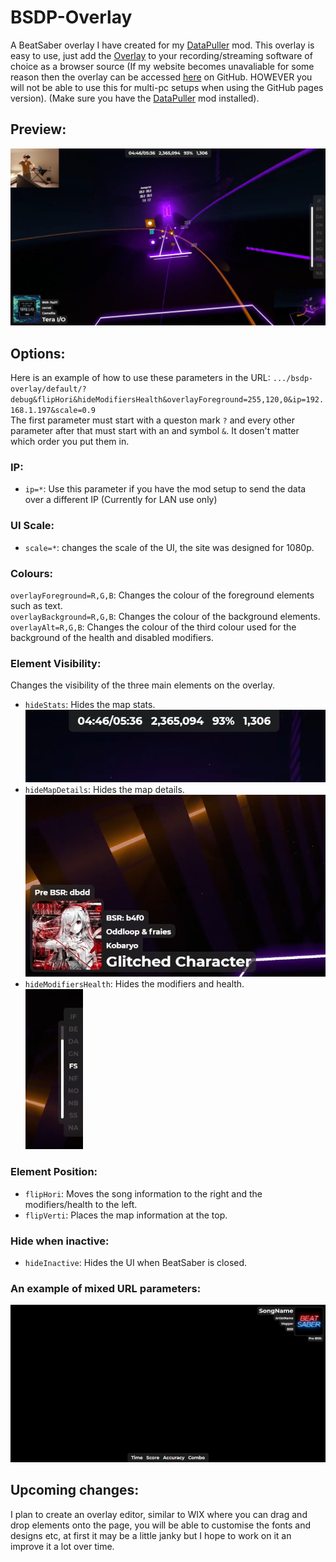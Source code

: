 # BSDP-Overlay
A BeatSaber overlay I have created for my [DataPuller](https://github.com/kOFReadie/DataPuller/releases) mod.
This overlay is easy to use, just add the [Overlay](http://u-readie.global-gaming.co/bsdp-overlay/) to your recording/streaming software of choice as a browser source (If my website becomes unavaliable for some reason then the overlay can be accessed [here](https://kofreadie.github.io/BSDP-Overlay/overlay/) on GitHub. HOWEVER you will not be able to use this for multi-pc setups when using the GitHub pages version). (Make sure you have the [DataPuller](https://github.com/kOFReadie/DataPuller/releases) mod installed).

## Preview:
<img src="./previews/overlay.png" width="720">

## Options:
Here is an example of how to use these parameters in the URL: `.../bsdp-overlay/default/?debug&flipHori&hideModifiersHealth&overlayForeground=255,120,0&ip=192.168.1.197&scale=0.9`  
The first parameter must start with a queston mark `?` and every other parameter after that must start with an and symbol `&`. It dosen't matter which order you put them in.

### IP:
- `ip=*`: Use this parameter if you have the mod setup to send the data over a different IP (Currently for LAN use only)

### UI Scale:
- `scale=*`: changes the scale of the UI, the site was designed for 1080p.

### Colours:
`overlayForeground=R,G,B`: Changes the colour of the foreground elements such as text.  
`overlayBackground=R,G,B`: Changes the colour of the background elements.  
`overlayAlt=R,G,B`: Changes the colour of the third colour used for the background of the health and disabled modifiers.  

### Element Visibility:
Changes the visibility of the three main elements on the overlay.
- `hideStats`: Hides the map stats.  
  <img src="./previews/stats.png" width="480">
- `hideMapDetails`: Hides the map details.  
  <img src="./previews/mapDetails.png" width="480">
- `hideModifiersHealth`: Hides the modifiers and health.  
  <img src="./previews/modifiersAndHealth.png" height="256">

### Element Position:
- `flipHori`: Moves the song information to the right and the modifiers/health to the left.
- `flipVerti`: Places the map information at the top.

### Hide when inactive:
- `hideInactive`: Hides the UI when BeatSaber is closed.

### An example of mixed URL parameters:  
<img src="./previews/scale=1.1&flipHori&FlipVert&hideModifiersHealth.png" width="512">

## Upcoming changes:
I plan to create an overlay editor, similar to WIX where you can drag and drop elements onto the page, you will be able to customise the fonts and designs etc, at first it may be a little janky but I hope to work on it an improve it a lot over time.